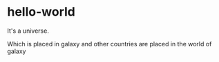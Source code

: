 # hello-world

It's a universe.

Which is placed in galaxy and other countries are placed in the world of galaxy
